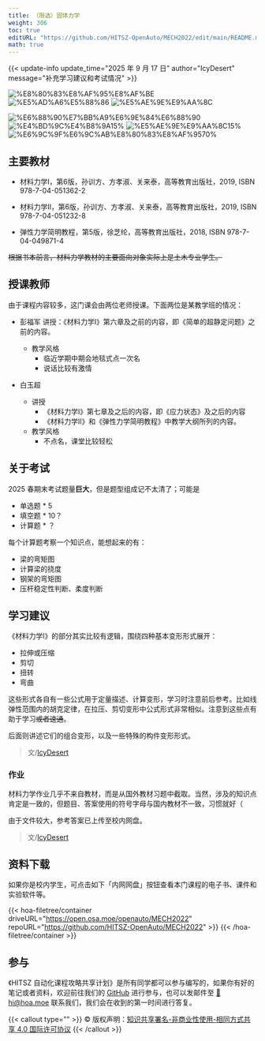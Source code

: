 ```yaml
---
title: （限选）固体力学
weight: 306
toc: true
editURL: "https://github.com/HITSZ-OpenAuto/MECH2022/edit/main/README.md"
math: true
---
```


{{< update-info update_time="2025 年 9 月 17 日" author="IcyDesert" message="补充学习建议和考试情况" >}}

<!--
1. 通过 [Shields.io](https://shields.io/) 生成如下的徽章，标注课程的基本信息。
2. 请根据课程的具体内容增删仓库的子文件夹。子文件夹建议使用小写英文，如果需要附加说明，则添加 README.md。注意，添加 README 后 .gitkeep 文件仍需保留。
3. 关于课程的描述可以不止以下几个方面，酌情增删。
4. hoa.moe 生成本课程对应页面后，请将页面链接复制到 GitHub 仓库的 About/Website 中。
5. 可以在 GitHub 页面的 About/Topics 中为课程添加话题名称。
-->

<div class="hoa-badge">

![%E8%80%83%E8%AF%95%E8%AF%BE](https://img.shields.io/badge/%E8%80%83%E8%AF%95%E8%AF%BE-red)
![%E5%AD%A6%E5%88%86](https://img.shields.io/badge/%E5%AD%A6%E5%88%86-4-moccasin)
![%E5%AE%9E%E9%AA%8C](https://img.shields.io/badge/%E5%AE%9E%E9%AA%8C-purple)

![%E6%88%90%E7%BB%A9%E6%9E%84%E6%88%90](https://img.shields.io/badge/%E6%88%90%E7%BB%A9%E6%9E%84%E6%88%90-gold)
![%E4%BD%9C%E4%B8%9A15%](https://img.shields.io/badge/%E4%BD%9C%E4%B8%9A-15%25-wheat)
![%E5%AE%9E%E9%AA%8C15%](https://img.shields.io/badge/%E5%AE%9E%E9%AA%8C-15%25-wheat)
![%E6%9C%9F%E6%9C%AB%E8%80%83%E8%AF%9570%](https://img.shields.io/badge/%E6%9C%9F%E6%9C%AB%E8%80%83%E8%AF%95-70%25-wheat)

</div>

## 主要教材
- 材料力学I，第6版，孙训方、方孝淑、关来泰，高等教育出版社，2019, ISBN 978-7-04-051362-2

- 材料力学II，第6版，孙训方、方孝淑、关来泰，高等教育出版社，2019, ISBN 978-7-04-051232-8

- 弹性力学简明教程，第5版，徐芝纶，高等教育出版社，2018, ISBN 978-7-04-049871-4

~~根据书本前言，材料力学教材的主要面向对象实际上是土木专业学生。~~

## 授课教师

由于课程内容较多，这门课会由两位老师授课。下面两位是某教学班的情况：

- 彭福军
讲授：《材料力学I》第六章及之前的内容，即《简单的超静定问题》之前的内容。
    - 教学风格
        - 临近学期中期会地毯式点一次名
        - 说话比较有激情

- 白玉超
    - 讲授
        - 《材料力学I》第七章及之后的内容，即《应力状态》及之后的内容
        - 《材料力学II》和《弹性力学简明教程》中教学大纲所列的内容。
    - 教学风格
        - 不点名，课堂比较轻松

## 关于考试

2025 春期末考试题量**巨大**，但是题型组成记不太清了；可能是
- 单选题 * 5
- 填空题 * 10？
- 计算题 * ？

每个计算题考察一个知识点，能想起来的有：
- 梁的弯矩图
- 计算梁的挠度
- 钢架的弯矩图
- 压杆稳定性判断、柔度判断

## 学习建议

《材料力学I》的部分其实比较有逻辑，围绕四种基本变形形式展开：

- 拉伸或压缩
- 剪切
- 扭转
- 弯曲

这些形式各自有一些公式用于定量描述、计算变形，学习时注意前后参考。比如线弹性范围内的胡克定律，在拉压、剪切变形中公式形式非常相似。注意到这些点有助于学习~~或者速通~~。

后面则讲述它们的组合变形，以及一些特殊的构件变形形式。

> 文/[IcyDesert](https://github.com/IcyDesert)

### 作业

材料力学作业几乎不来自教材，而是从国外教材习题中截取。当然，涉及的知识点肯定是一致的，但题目、答案使用的符号字母与国内教材不一致，习惯就好（

由于文件较大，参考答案已上传至校内网盘。

> 文/[IcyDesert](https://github.com/IcyDesert)


## 资料下载

如果你是校内学生，可点击如下「内网网盘」按钮查看本门课程的电子书、课件和实验软件等。

{{< hoa-filetree/container driveURL="https://open.osa.moe/openauto/MECH2022" repoURL="https://github.com/HITSZ-OpenAuto/MECH2022" >}}
{{< /hoa-filetree/container >}}

## 参与

《HITSZ 自动化课程攻略共享计划》是所有同学都可以参与编写的，如果你有好的笔记或者资料，欢迎前往我们的 [GitHub](https://github.com/HITSZ-OpenAuto) 进行参与，也可以发邮件至 [📮hi@hoa.moe](mailto:hi@hoa.moe) 联系我们，我们会在收到的第一时间进行答复。

{{< callout type="" >}}
  © 版权声明：[知识共享署名-非商业性使用-相同方式共享 4.0 国际许可协议](https://creativecommons.org/licenses/by-nc-sa/4.0/)
{{< /callout >}}

